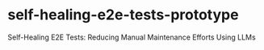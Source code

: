 # self-healing-e2e-tests-prototype
Self-Healing E2E Tests: Reducing Manual Maintenance Efforts Using LLMs
